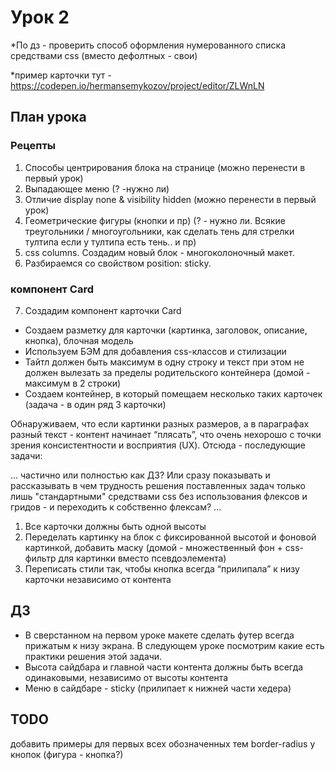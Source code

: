 # Урок 2

\*По дз - проверить способ оформления нумерованного списка средствами css (вместо дефолтных - свои)

\*пример карточки тут - https://codepen.io/hermansemykozov/project/editor/ZLWnLN

## План урока

### Рецепты

1. Способы центрирования блока на странице (можно перенести в первый урок)
2. Выпадающее меню (? -нужно ли)
3. Отличие display none & visibility hidden (можно перенести в первый урок)
4. Геометрические фигуры (кнопки и пр) (? - нужно ли. Всякие треугольники / многоугольники, как сделать тень для стрелки тултипа если у тултипа есть тень.. и пр)
5. css columns. Создадим новый блок - многоколоночный макет.
6. Разбираемся со свойством position: sticky.

### компонент Card

7. Создадим компонент карточки Card

- Создаем разметку для карточки (картинка, заголовок, описание, кнопка), блочная модель
- Используем БЭМ для добавления css-классов и стилизации
- Тайтл должен быть максимум в одну строку и текст при этом не должен вылезать за пределы родительского контейнера (домой - максимум в 2 строки)
- Создаем контейнер, в который помещаем несколько таких карточек (задача - в один ряд 3 карточки)

Обнаруживаем, что если картинки разных размеров, а в параграфах разный текст - контент начинает “плясать”, что очень нехорошо с точки зрения консистентности и восприятия (UX). Отсюда - последующие задачи:

... частично или полностью как ДЗ? Или сразу показывать и рассказывать в чем трудность решения поставленных задач только лишь "стандартными" средствами css без использования флексов и гридов - и переходить к собственно флексам? ...

1. Все карточки должны быть одной высоты
2. Переделать картинку на блок с фиксированной высотой и фоновой картинкой, добавить маску (домой - множественный фон + css-фильтр для картинки вместо псевдоэлемента)
3. Переписать стили так, чтобы кнопка всегда “прилипала” к низу карточки независимо от контента

## ДЗ

- В сверстанном на первом уроке макете сделать футер всегда прижатым к низу экрана. В следующем уроке посмотрим какие есть практики решения этой задачи.
- Высота сайдбара и главной части контента должны быть всегда одинаковыми, независимо от высоты контента
- Меню в сайдбаре - sticky (прилипает к нижней части хедера)

## TODO

добавить примеры для первых всех обозначенных тем
border-radius у кнопок (фигура - кнопка?)
